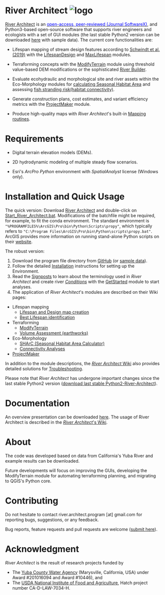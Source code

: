 # River Architect ![logo](https://github.com/sschwindt/RiverArchitect/raw/master/images/logo_small.ico)
[River Architect](https://github.com/sschwindt/RiverArchitect/raw/master/docs/RiverArchitect.pdf) is an [<font color="blue">open-access, peer-reviewed (Journal SoftwareX)</font>](https://doi.org/10.1016/j.softx.2020.100438), and Python3-based open-source software that supports river engineers and ecologists with a set of GUI modules (the last stable Python2 version can be downloaded [here][8] with sample data). The current core functionalities are:

 * Lifespan mapping of stream design features according to [Schwindt et al. (2019)][1] with the [LifespanDesign](https://github.com/sschwindt/RiverArchitect/wiki/LifespanDesign) and [MaxLifespan](https://github.com/sschwindt/RiverArchitect/wiki/MaxLifespan) modules.   

 * Terraforming concepts with the [ModifyTerrain](https://github.com/sschwindt/RiverArchitect/wiki/ModifyTerrain) module using threshold value-based DEM modifications or the sophisticated [River Builder](https://github.com/sschwindt/RiverArchitect/wiki/RiverBuilder).

 * Evaluate ecohydraulic and morphological site and river assets within the Eco-Morphology modules for [calculating Seasonal Habitat Area](https://github.com/sschwindt/RiverArchitect/wiki/SHArC) and assessing [fish stranding risk(habitat connectivity)](https://github.com/sschwindt/RiverArchitect/wiki/Connectivity).

 * Generate construction plans, cost estimates, and variant efficiency metrics with the [ProjectMaker](https://github.com/sschwindt/RiverArchitect/wiki/ProjectMaker) module.
 
 * Produce high-quality maps with *River Architect*'s built-in [Mapping routines](https://github.com/sschwindt/RiverArchitect/wiki/Mapping).



# Requirements

 * Digital terrain elevation models (DEMs).

 * 2D hydrodynamic modeling of multiple steady flow scenarios.

 * Esri's *ArcPro* *Python* environment with *SpatialAnalyst* license (Windows only).



# Installation and Quick Usage
The quick version: Download [River Architect][5] and double-click on [Start_River_Architect.bat][1]. Modifications of the batchfile might be required, for example, to fit the conda environment. The standard environment is `"%PROGRAMFILES%\ArcGIS\Pro\bin\Python\Scripts\propy"`, which typically refers to `"C:\Program Files\ArcGIS\Pro\bin\Python\scripts\propy.bat"`. ArcGIS provides more information on running stand-alone Python scripts on their [website](https://pro.arcgis.com/en/pro-app/arcpy/get-started/using-conda-with-arcgis-pro.htm).

The robust version:

 1. Download the program file directory from [GitHub][2] (or [sample data][4]). 
 1. Follow the detailed [Installation][6] instructions for setting up the Environment.
 1. Read the [Signposts][7] to learn about the terminology used in *River Architect* and create river [*Conditions*](https://github.com/sschwindt/RiverArchitect/wiki/Signposts#new-condition) with the [GetStarted](https://github.com/sschwindt/RiverArchitect/wiki/Signposts#getstarted) module to start analyses. 
 1. The application of *River Architect*'s modules are described on their Wiki pages:
   * Lifespan mapping
     + [Lifespan and Design map creation](https://github.com/sschwindt/RiverArchitect/wiki/LifespanDesign)
     + [Best Lifespan identification](https://github.com/sschwindt/RiverArchitect/wiki/MaxLifespan)
   * Terraforming
     + [ModifyTerrain](https://github.com/sschwindt/RiverArchitect/wiki/ModifyTerrain)
     + [Volume Assessment (earthworks)](https://github.com/sschwindt/RiverArchitect/wiki/VolumeAssessment)
   * Eco-Morphology
     + [SHArC (Seasonal Habitat Area Calculator)](https://github.com/sschwindt/RiverArchitect/wiki/SHArC)
     + [Connectivity Analyses](https://github.com/sschwindt/RiverArchitect/wiki/Connectivity)
   * [ProjectMaker](https://github.com/sschwindt/RiverArchitect/wiki/ProjectMaker)


In addition to the module descriptions, the [*River Architect* Wiki](https://github.com/sschwindt/RiverArchitect/wiki) also provides detailed solutions for [Troubleshooting](https://github.com/sschwindt/RiverArchitect/wiki/Troubleshooting).

Please note that *River Architect* has undergone important changes since the last stable Python2 version ([download last stable Python2-River-Architect][8]).

# Documentation
An overview presentation can be downloaded [here](https://github.com/sschwindt/RiverArchitect/raw/master/docs/RiverArchitect.pdf). The usage of River Architect is described in the [*River Architect*'s Wiki][3].


# About
The code was developed based on data from California's Yuba River and example results can be downloaded.

Future developments will focus on improving the GUIs, developing the ModifyTerrain module for automating
terraforming planning, and migrating to QGIS's Python core.


# Contributing
Do not hesitate to contact river.architect.program [at] gmail.com for reporting bugs, suggestions, or any feedback.

Bug reports, feature requests and pull requests are welcome ([submit here](https://github.com/sschwindt/RiverArchitect)).

# Acknowledgment
*River Architect* is the result of research projects funded by

 - The [Yuba County Water Agency](https://www.yubawater.org/) (Marysville, California, USA) under Award #201016094 and Award #10446), and
 - The [USDA National Institute of Food and Agriculture](https://nifa.usda.gov/), Hatch project number CA-D-LAW-7034-H.


[1]: https://www.sciencedirect.com/science/article/pii/S0301479718312751 "Lifespan mapping"
[2]: https://github.com/sschwindt/RiverArchitect_development
[3]: https://github.com/sschwindt/RiverArchitect/wiki
[4]: https://www.dropbox.com/s/pv9n2y0nmulidme/RiverArchitect_with_Example.zip?dl=0
[5]: https://github.com/sschwindt/RiverArchitect_development/archive/master.zip
[6]: https://github.com/sschwindt/RiverArchitect/wiki/Installation
[7]: https://github.com/sschwindt/RiverArchitect/wiki/Signposts
[8]: https://www.dropbox.com/s/8d6c096r4ouzxy2/RiverArchitect_Py2.zip?dl=0
